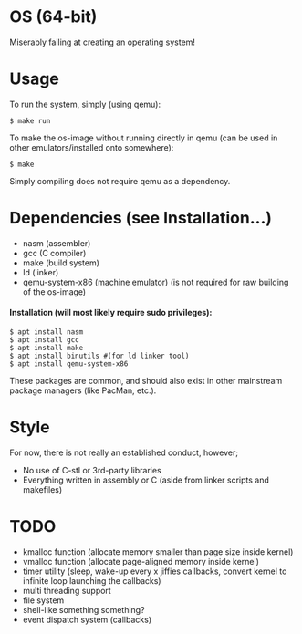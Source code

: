# OS (64-bit)
Miserably failing at creating an operating system!

# Usage
To run the system, simply (using qemu):

	$ make run

To make the os-image without running directly in qemu (can be used in other emulators/installed onto somewhere):

	$ make

Simply compiling does not require qemu as a dependency.

# Dependencies (see Installation...)
- nasm (assembler)
- gcc (C compiler)
- make (build system)
- ld (linker)
- qemu-system-x86 (machine emulator) (is not required for raw building of the os-image)

#### Installation (will most likely require sudo privileges):

	$ apt install nasm
	$ apt install gcc
	$ apt install make
	$ apt install binutils #(for ld linker tool)
	$ apt install qemu-system-x86

These packages are common, and should also exist in other mainstream package managers (like PacMan, etc.).

# Style
For now, there is not really an established conduct, however;
- No use of C-stl or 3rd-party libraries
- Everything written in assembly or C (aside from linker scripts and makefiles)

# TODO
- kmalloc function (allocate memory smaller than page size inside kernel)
- vmalloc function (allocate page-aligned memory inside kernel)
- timer utility (sleep, wake-up every x jiffies callbacks, convert kernel to infinite loop launching the callbacks)
- multi threading support
- file system
- shell-like something something?
- event dispatch system (callbacks)
